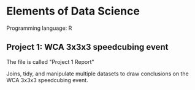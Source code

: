 # Elements of Data Science

Programming language: R

## Project 1: WCA 3x3x3 speedcubing event

The file is called "Project 1 Report"

Joins, tidy, and manipulate multiple datasets to draw conclusions on the WCA 3x3x3 speedcubing event. 
